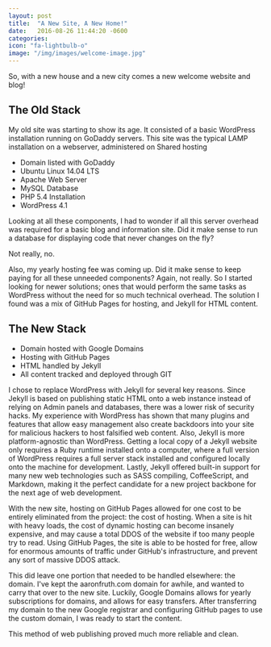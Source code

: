 ```yaml
---
layout: post
title:  "A New Site, A New Home!"
date:   2016-08-26 11:44:20 -0600
categories: 
icon: "fa-lightbulb-o"
image: "/img/images/welcome-image.jpg"
---
```

So, with a new house and a new city comes a new welcome website and blog!

## The Old Stack

My old site was starting to show its age. It consisted of a basic WordPress installation running on GoDaddy servers. This site was the typical LAMP installation on a webserver, administered on Shared hosting

* Domain listed with GoDaddy
* Ubuntu Linux 14.04 LTS
* Apache Web Server
* MySQL Database
* PHP 5.4 Installation
* WordPress 4.1

Looking at all these components, I had to wonder if all this server overhead was required for a basic blog and information site. Did it make sense to run a database for displaying code that never changes on the fly?

Not really, no.

Also, my yearly hosting fee was coming up. Did it make sense to keep paying for all these unneeded components? Again, not really. So I started looking for newer solutions; ones that would perform the same tasks as WordPress without the need for so much technical overhead. The solution I found was a mix of GitHub Pages for hosting, and Jekyll for HTML content.

## The New Stack

* Domain hosted with Google Domains
* Hosting with GitHub Pages
* HTML handled by Jekyll
* All content tracked and deployed through GIT

I chose to replace WordPress with Jekyll for several key reasons. Since Jekyll is based on publishing static HTML onto a web instance instead of relying on Admin panels and databases, there was a lower risk of security hacks. My experience with WordPress has shown that many plugins and features that allow easy management also create backdoors into your site for malicious hackers to host falsified web content. Also, Jekyll is more platform-agnostic than WordPress. Getting a local copy of a Jekyll website only requires a Ruby runtime installed onto a computer, where a full version of WordPress requires a full server stack installed and configured locally onto the machine for development. Lastly, Jekyll offered built-in support for many new web technologies such as SASS compiling, CoffeeScript, and Markdown, making it the perfect candidate for a new project backbone for the next age of web development.

With the new site, hosting on GitHub Pages allowed for one cost to be entirely eliminated from the project: the cost of hosting. When a site is hit with heavy loads, the cost of dynamic hosting can become insanely expensive, and may cause a total DDOS of the website if too many people try to read. Using GitHub Pages, the site is able to be hosted for free, allow for enormous amounts of traffic under GitHub's infrastructure, and prevent any sort of massive DDOS attack.

This did leave one portion that needed to be handled elsewhere: the domain. I've kept the aaronfruth.com domain for awhile, and wanted to carry that over to the new site. Luckily, Google Domains allows for yearly subscriptions for domains, and allows for easy transfers. After transferring my domain to the new Google registrar and configuring GitHub pages to use the custom domain, I was ready to start the content.

This method of web publishing proved much more reliable and clean.

[jekyll-docs]: http://jekyllrb.com/docs/home
[jekyll-gh]:   https://github.com/jekyll/jekyll
[jekyll-talk]: https://talk.jekyllrb.com/
